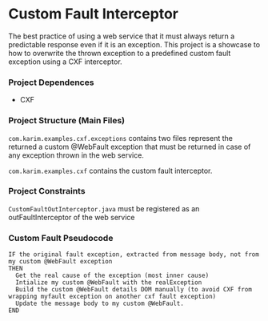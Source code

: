 
# Custom Fault Interceptor
The best practice of using a web service that it must always return a predictable response even if it is an exception. This project is a showcase to how to overwrite the thrown exception to a predefined custom fault exception using a CXF interceptor. 


### Project Dependences
* CXF


### Project Structure (Main Files)
`com.karim.examples.cxf.exceptions` contains two files represent the returned a custom @WebFault exception that must be returned in case of any exception thrown in the web service.

`com.karim.examples.cxf` contains the custom fault interceptor.


### Project Constraints
`CustomFaultOutInterceptor.java` must be registered as an outFaultInterceptor of the web service


### Custom Fault Pseudocode
```
IF the original fault exception, extracted from message body, not from my custom @WebFault exception
THEN
  Get the real cause of the exception (most inner cause)
  Intialize my custom @WebFault with the realException
  Build the custom @WebFault details DOM manually (to avoid CXF from wrapping myfault exception on another cxf fault exception)
  Update the message body to my custom @WebFault.
END
``` 
